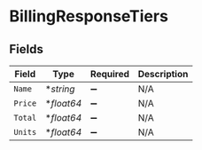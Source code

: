 # BillingResponseTiers


## Fields

| Field              | Type               | Required           | Description        |
| ------------------ | ------------------ | ------------------ | ------------------ |
| `Name`             | **string*          | :heavy_minus_sign: | N/A                |
| `Price`            | **float64*         | :heavy_minus_sign: | N/A                |
| `Total`            | **float64*         | :heavy_minus_sign: | N/A                |
| `Units`            | **float64*         | :heavy_minus_sign: | N/A                |